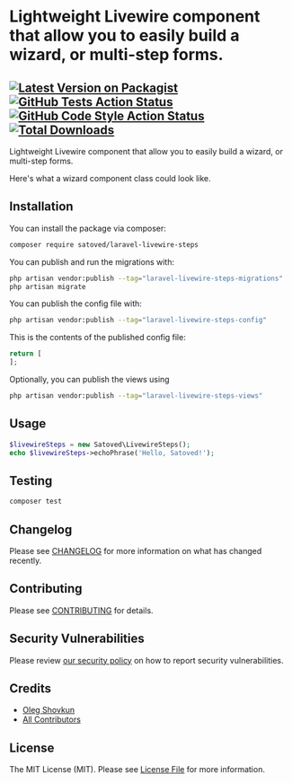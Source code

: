 # Lightweight Livewire component that allow you to easily build a wizard, or multi-step forms.

[![Latest Version on Packagist](https://img.shields.io/packagist/v/satoved/laravel-livewire-steps.svg?style=flat-square)](https://packagist.org/packages/satoved/laravel-livewire-steps)
[![GitHub Tests Action Status](https://img.shields.io/github/actions/workflow/status/satoved/laravel-livewire-steps/run-tests.yml?branch=main&label=tests&style=flat-square)](https://github.com/satoved/laravel-livewire-steps/actions?query=workflow%3Arun-tests+branch%3Amain)
[![GitHub Code Style Action Status](https://img.shields.io/github/actions/workflow/status/satoved/laravel-livewire-steps/fix-php-code-style-issues.yml?branch=main&label=code%20style&style=flat-square)](https://github.com/satoved/laravel-livewire-steps/actions?query=workflow%3A"Fix+PHP+code+style+issues"+branch%3Amain)
[![Total Downloads](https://img.shields.io/packagist/dt/satoved/laravel-livewire-steps.svg?style=flat-square)](https://packagist.org/packages/satoved/laravel-livewire-steps)
---
Lightweight Livewire component that allow you to easily build a wizard, or multi-step forms.

Here's what a wizard component class could look like.

## Installation

You can install the package via composer:

```bash
composer require satoved/laravel-livewire-steps
```

You can publish and run the migrations with:

```bash
php artisan vendor:publish --tag="laravel-livewire-steps-migrations"
php artisan migrate
```

You can publish the config file with:

```bash
php artisan vendor:publish --tag="laravel-livewire-steps-config"
```

This is the contents of the published config file:

```php
return [
];
```

Optionally, you can publish the views using

```bash
php artisan vendor:publish --tag="laravel-livewire-steps-views"
```

## Usage

```php
$livewireSteps = new Satoved\LivewireSteps();
echo $livewireSteps->echoPhrase('Hello, Satoved!');
```

## Testing

```bash
composer test
```

## Changelog

Please see [CHANGELOG](CHANGELOG.md) for more information on what has changed recently.

## Contributing

Please see [CONTRIBUTING](CONTRIBUTING.md) for details.

## Security Vulnerabilities

Please review [our security policy](../../security/policy) on how to report security vulnerabilities.

## Credits

- [Oleg Shovkun](https://github.com/satoved)
- [All Contributors](../../contributors)

## License

The MIT License (MIT). Please see [License File](LICENSE.md) for more information.
